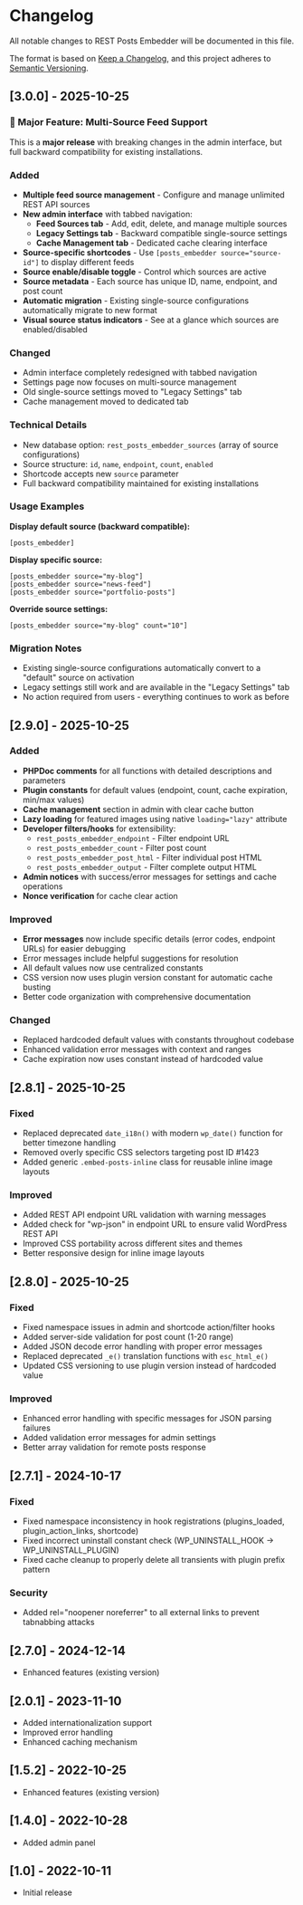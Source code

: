 # Changelog

All notable changes to REST Posts Embedder will be documented in this file.

The format is based on [Keep a Changelog](https://keepachangelog.com/en/1.0.0/),
and this project adheres to [Semantic Versioning](https://semver.org/spec/v2.0.0.html).

## [3.0.0] - 2025-10-25

### 🚀 Major Feature: Multi-Source Feed Support

This is a **major release** with breaking changes in the admin interface, but full backward compatibility for existing installations.

### Added
- **Multiple feed source management** - Configure and manage unlimited REST API sources
- **New admin interface** with tabbed navigation:
  - **Feed Sources tab** - Add, edit, delete, and manage multiple sources
  - **Legacy Settings tab** - Backward compatible single-source settings
  - **Cache Management tab** - Dedicated cache clearing interface
- **Source-specific shortcodes** - Use `[posts_embedder source="source-id"]` to display different feeds
- **Source enable/disable toggle** - Control which sources are active
- **Source metadata** - Each source has unique ID, name, endpoint, and post count
- **Automatic migration** - Existing single-source configurations automatically migrate to new format
- **Visual source status indicators** - See at a glance which sources are enabled/disabled

### Changed
- Admin interface completely redesigned with tabbed navigation
- Settings page now focuses on multi-source management
- Old single-source settings moved to "Legacy Settings" tab
- Cache management moved to dedicated tab

### Technical Details
- New database option: `rest_posts_embedder_sources` (array of source configurations)
- Source structure: `id`, `name`, `endpoint`, `count`, `enabled`
- Shortcode accepts new `source` parameter
- Full backward compatibility maintained for existing installations

### Usage Examples

**Display default source (backward compatible):**
```
[posts_embedder]
```

**Display specific source:**
```
[posts_embedder source="my-blog"]
[posts_embedder source="news-feed"]
[posts_embedder source="portfolio-posts"]
```

**Override source settings:**
```
[posts_embedder source="my-blog" count="10"]
```

### Migration Notes
- Existing single-source configurations automatically convert to a "default" source on activation
- Legacy settings still work and are available in the "Legacy Settings" tab
- No action required from users - everything continues to work as before

## [2.9.0] - 2025-10-25

### Added
- **PHPDoc comments** for all functions with detailed descriptions and parameters
- **Plugin constants** for default values (endpoint, count, cache expiration, min/max values)
- **Cache management** section in admin with clear cache button
- **Lazy loading** for featured images using native `loading="lazy"` attribute
- **Developer filters/hooks** for extensibility:
  - `rest_posts_embedder_endpoint` - Filter endpoint URL
  - `rest_posts_embedder_count` - Filter post count
  - `rest_posts_embedder_post_html` - Filter individual post HTML
  - `rest_posts_embedder_output` - Filter complete output HTML
- **Admin notices** with success/error messages for settings and cache operations
- **Nonce verification** for cache clear action

### Improved
- **Error messages** now include specific details (error codes, endpoint URLs) for easier debugging
- Error messages include helpful suggestions for resolution
- All default values now use centralized constants
- CSS version now uses plugin version constant for automatic cache busting
- Better code organization with comprehensive documentation

### Changed
- Replaced hardcoded default values with constants throughout codebase
- Enhanced validation error messages with context and ranges
- Cache expiration now uses constant instead of hardcoded value

## [2.8.1] - 2025-10-25

### Fixed
- Replaced deprecated `date_i18n()` with modern `wp_date()` function for better timezone handling
- Removed overly specific CSS selectors targeting post ID #1423
- Added generic `.embed-posts-inline` class for reusable inline image layouts

### Improved
- Added REST API endpoint URL validation with warning messages
- Added check for "wp-json" in endpoint URL to ensure valid WordPress REST API
- Improved CSS portability across different sites and themes
- Better responsive design for inline image layouts

## [2.8.0] - 2025-10-25

### Fixed
- Fixed namespace issues in admin and shortcode action/filter hooks
- Added server-side validation for post count (1-20 range)
- Added JSON decode error handling with proper error messages
- Replaced deprecated `_e()` translation functions with `esc_html_e()`
- Updated CSS versioning to use plugin version instead of hardcoded value

### Improved
- Enhanced error handling with specific messages for JSON parsing failures
- Added validation error messages for admin settings
- Better array validation for remote posts response

## [2.7.1] - 2024-10-17

### Fixed
- Fixed namespace inconsistency in hook registrations (plugins_loaded, plugin_action_links, shortcode)
- Fixed incorrect uninstall constant check (WP_UNINSTALL_HOOK → WP_UNINSTALL_PLUGIN)
- Fixed cache cleanup to properly delete all transients with plugin prefix pattern

### Security
- Added rel="noopener noreferrer" to all external links to prevent tabnabbing attacks

## [2.7.0] - 2024-12-14
- Enhanced features (existing version)

## [2.0.1] - 2023-11-10
- Added internationalization support
- Improved error handling
- Enhanced caching mechanism

## [1.5.2] - 2022-10-25
- Enhanced features (existing version)

## [1.4.0] - 2022-10-28
- Added admin panel

## [1.0] - 2022-10-11 
- Initial release
